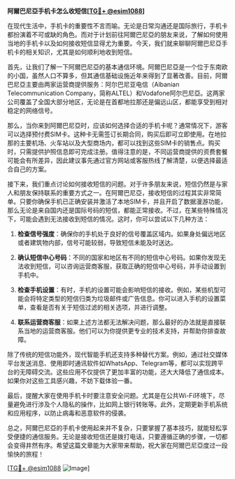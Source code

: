 **阿爾巴尼亞手机卡怎么收短信[[TG💪+ @esim1088](https://t.me/s/esim1088)]**

在现代生活中，手机卡的重要性不言而喻。无论是日常沟通还是国际旅行，手机卡都扮演着不可或缺的角色。而对于计划前往阿爾巴尼亞的朋友来说，了解如何使用当地的手机卡以及如何接收短信显得尤为重要。今天，我们就来聊聊阿爾巴尼亞手机卡的相关知识，尤其是如何顺利地收到短信。

首先，让我们了解一下阿爾巴尼亞的基本通信环境。阿爾巴尼亞是一个位于东南欧的小国，虽然人口不算多，但其通信基础设施近年来得到了显著改善。目前，阿爾巴尼亞主要由两家运营商提供服务：阿尔巴尼亚电信（Albanian Telecommunication Company，简称ALTEL）和Vodafone阿尔巴尼亞。这两家公司覆盖了全国大部分地区，无论是在首都地拉那还是偏远山区，都能享受到相对稳定的网络信号。

那么，当你来到阿爾巴尼亞时，应该如何选择合适的手机卡呢？通常情况下，游客可以选择预付费SIM卡。这种卡无需签订长期合同，购买后即可立即使用。在地拉那的主要机场、火车站以及大型商场内，都可以找到这些SIM卡的销售点。购买时，只需提供护照信息即可完成注册。值得注意的是，不同运营商提供的资费套餐可能会有所差异，因此建议事先通过官方网站或客服热线了解清楚，以便选择最适合自己的方案。

接下来，我们重点讨论如何接收短信的问题。对于许多朋友来说，短信仍然是与家人和朋友保持联系的重要方式之一。在阿爾巴尼亞，接收短信的过程其实非常简单。只要你确保手机已正确安装并激活了本地SIM卡，并且开启了数据漫游功能，那么无论是来自国内还是国际号码的短信，都能正常接收。不过，在某些特殊情况下，可能会遇到无法接收到短信的情况。这时，你可以尝试以下几种方法：

1. **检查信号强度**：确保你的手机处于良好的信号覆盖区域内。如果身处偏远地区或者建筑物内部，信号可能较弱，导致短信未能及时送达。
   
2. **确认短信中心号码**：不同的国家和地区有不同的短信中心号码。如果你发现无法收到短信，可以咨询运营商客服，获取正确的短信中心号码，并手动设置到手机中。
   
3. **检查手机设置**：有时，手机的设置可能会影响短信的接收。例如，某些机型可能会将特定类型的短信归类为垃圾邮件或广告信息。你可以进入手机的设置菜单，查看是否有关于短信过滤的相关选项，并进行调整。

4. **联系运营商客服**：如果上述方法都无法解决问题，那么最好的办法就是直接联系当地的运营商客服。他们可以为你提供更专业的技术支持，并帮助你排查故障。

除了传统的短信功能外，现代智能手机还支持多种替代方案。例如，通过社交媒体平台发送消息、使用即时通讯软件如WhatsApp、Telegram等，都可以实现跨平台的无障碍交流。这些应用不仅提供了更加丰富的功能，还大大降低了通信成本。如果你对这些工具感兴趣，不妨下载体验一番。

最后，提醒大家在使用手机卡时要注意安全问题。尤其是在公共Wi-Fi环境下，尽量避免进行涉及个人隐私的操作，比如网上银行转账等。此外，定期更新手机系统和应用程序，以防止病毒和恶意软件的侵袭。

总之，阿爾巴尼亞的手机卡使用起来并不复杂，只要掌握了基本技巧，就能轻松享受便捷的通信服务。无论是接收短信还是拨打电话，只要遵循正确的步骤，一切都会变得井然有序。希望这篇文章能为大家带来帮助，祝大家在阿爾巴尼亞度过一段愉快的旅程！

[[TG💪+ @esim1088](https://t.me/s/esim1088) ![Image](https://i.postimg.cc/4NQfJmqS/Snipaste-2025-05-13-00-14-12.png)]